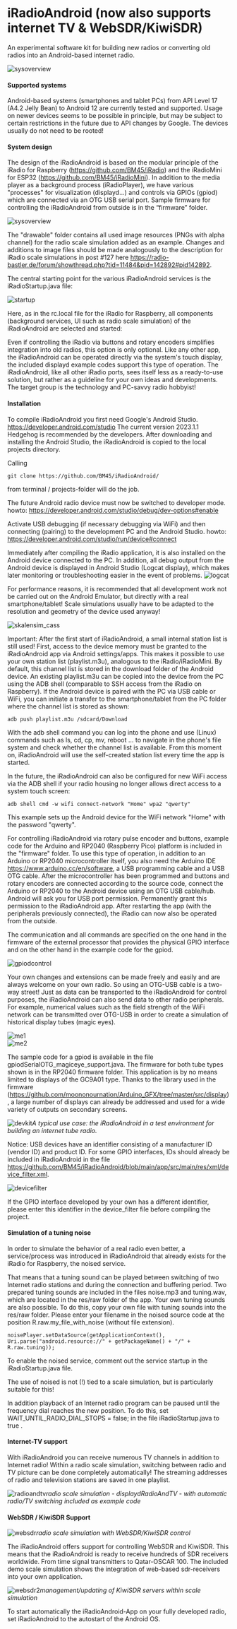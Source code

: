 # iRadioAndroid (now also supports internet TV & WebSDR/KiwiSDR)

An experimental software kit for building new radios or converting old radios into an Android-based internet radio.

![sysoverview](https://github.com/BM45/iRadioAndroid/blob/main/pics4www/systemoverview.jpg)

#### Supported systems

Android-based systems (smartphones and tablet PCs) from API Level 17 (A4.2 Jelly Bean) to Android 12 are currently tested and supported.
Usage on newer devices seems to be possible in principle, but may be subject to certain restrictions in the future due to API changes by Google.
The devices usually do not need to be rooted!

#### System design

The design of the iRadioAndroid is based on the modular principle of the iRadio for Raspberry (https://github.com/BM45/iRadio) and the iRadioMini for ESP32 (https://github.com/BM45/iRadioMini).
In addition to the media player as a background process (iRadioPlayer), we have various "processes" for visualization (displayd...) and controls via GPIOs (gpiod) which are connected via an OTG USB serial port. Sample firmware for controlling the iRadioAndroid from outside is in the “firmware” folder.


![sysoverview](https://github.com/BM45/iRadioAndroid/blob/main/pics4www/folders.jpg)

The "drawable" folder contains all used image resources (PNGs with alpha channel) for the radio scale simulation added as an example. Changes and additions to image files should be made analogously to the description for iRadio scale simulations in post #127 here https://radio-bastler.de/forum/showthread.php?tid=11484&pid=142892#pid142892.

The central starting point for the various iRadioAndroid services is the iRadioStartup.java file:


![startup](https://github.com/BM45/iRadioAndroid/blob/main/pics4www/startup.jpg)

Here, as in the rc.local file for the iRadio for Raspberry, all components (background services, UI such as radio scale simulation) of the iRadioAndroid are selected and started:

Even if controlling the iRadio via buttons and rotary encoders simplifies integration into old radios, this option is only optional. Like any other app, the iRadioAndroid can be operated directly via the system's touch display, the included displayd example codes support this type of operation.
The iRadioAndroid, like all other iRadio ports, sees itself less as a ready-to-use solution, but rather as a guideline for your own ideas and developments. The target group is the technology and PC-savvy radio hobbyist!



#### Installation

To compile iRadioAndroid you first need Google's Android Studio. https://developer.android.com/studio
The current version 2023.1.1 Hedgehog is recommended by the developers. After downloading and installing the Android Studio, the iRadioAndroid is copied to the local projects directory.

Calling


`git clone https://github.com/BM45/iRadioAndroid/`


from terminal / projects-folder will do the job.

The future Android radio device must now be switched to developer mode. howto: https://developer.android.com/studio/debug/dev-options#enable

Activate USB debugging (if necessary debugging via WiFi) and then connecting (pairing) to the development PC and the Android Studio. howto: https://developer.android.com/studio/run/device#connect

Immediately after compiling the iRadio application, it is also installed on the Android device connected to the PC. In addition, all debug output from the Android device is displayed in Android Studio (Logcat display), which makes later monitoring or troubleshooting easier in the event of problems.
![logcat](https://developer.android.com/static/studio/images/debug/logcat_dolphin_2x.png)

For performance reasons, it is recommended that all development work not be carried out on the Android Emulator, but directly with a real smartphone/tablet! Scale simulations usually have to be adapted to the resolution and geometry of the device used anyway!

![skalensim_cass](https://github.com/BM45/iRadioAndroid/blob/main/pics4www/skalensim.jpg)


Important: After the first start of iRadioAndroid, a small internal station list is still used!
First, access to the device memory must be granted to the iRadioAndroid app via Android settings/apps. This makes it possible to use your own station list (playlist.m3u), analogous to the iRadio/iRadioMini.
By default, this channel list is stored in the download folder of the Android device.
An existing playlist.m3u can be copied into the device from the PC using the ADB shell (comparable to SSH access from the iRadio on Raspberry).
If the Android device is paired with the PC via USB cable or WiFi, you can initiate a transfer to the smartphone/tablet from the PC folder where the channel list is stored as shown:


`adb push playlist.m3u /sdcard/Download`


With the adb shell command you can log into the phone and use (Linux) commands such as ls, cd, cp, mv, reboot ... to navigate in the phone's file system and check whether the channel list is available.
From this moment on, iRadioAndroid will use the self-created station list every time the app is started.

In the future, the iRadioAndroid can also be configured for new WiFi access via the ADB shell if your radio housing no longer allows direct access to a system touch screen:


`adb shell cmd -w wifi connect-network "Home" wpa2 "qwerty"`


This example sets up the Android device for the WiFi network "Home" with the password "qwerty".

For controlling iRadioAndroid via rotary pulse encoder and buttons, example code for the Arduino and RP2040 (Raspberry Pico) platform is included in the "firmware" folder.  To use this type of operation, in addition to an Arduino or RP2040 microcontroller itself, you also need the Arduino IDE https://www.arduino.cc/en/software, a USB programming cable and a USB OTG cable. After the microcontroller has been programmed and buttons and rotary encoders are connected according to the source code, connect the Arduino or RP2040 to the Android device using an OTG USB cable/hub. Android will ask you for USB port permission. Permanently grant this permission to the iRadioAndroid app. After restarting the app (with the peripherals previously connected), the iRadio can now also be operated from the outside.

The communication and all commands are specified on the one hand in the firmware of the external processor that provides the physical GPIO interface and on the other hand in the example code for the gpiod.


![gpiodcontrol](https://github.com/BM45/iRadioAndroid/blob/main/pics4www/gpiodcommands.jpg)


Your own changes and extensions can be made freely and easily and are always welcome on your own radio.
So using an OTG-USB cable is a two-way street! Just as data can be transported to the iRadioAndroid for control purposes, the iRadioAndroid can also send data to other radio peripherals. For example, numerical values ​​such as the field strength of the WiFi network can be transmitted over OTG-USB in order to create a simulation of historical display tubes (magic eyes).

![me1](https://github.com/BM45/iRadioAndroid/blob/main/pics4www/me1.jpg)  
![me2](https://github.com/BM45/iRadioAndroid/blob/main/pics4www/me2.jpg)

The sample code for a gpiod is available in the file gpiodSerialOTG_magiceye_support.java. The firmware for both tube types shown is in the RP2040 firmware folder. This application is by no means limited to displays of the GC9A01 type. Thanks to the library used in the firmware (https://github.com/moononournation/Arduino_GFX/tree/master/src/display), a large number of displays can already be addressed and used for a wide variety of outputs on secondary screens.

![devkit](https://github.com/BM45/iRadioAndroid/blob/main/pics4www/devkit.jpg)*A typical use case: the iRadioAndroid in a test environment for building an internet tube radio.*

Notice: USB devices have an identifier consisting of a manufacturer ID (vendor ID) and product ID.
For some GPIO interfaces, IDs should already be included in iRadioAndroid in the file https://github.com/BM45/iRadioAndroid/blob/main/app/src/main/res/xml/device_filter.xml.


![devicefilter](https://github.com/BM45/iRadioAndroid/blob/main/pics4www/devicefilter.jpg)

If the GPIO interface developed by your own has a different identifier, please enter this identifier in the device_filter file before compiling the project.

#### Simulation of a tuning noise

In order to simulate the behavior of a real radio even better, a service/process was introduced in iRadioAndroid that already exists for the iRadio for Raspberry, the noised service.

That means that a tuning sound can be played between switching of two Internet radio stations and during the connection and buffering period. Two prepared tuning sounds are included in the files noise.mp3 and tuning.wav, which are located in the res/raw folder of the app. Your own tuning sounds are also possible. To do this, copy your own file with tuning sounds into the res/raw folder. Please enter your filename in the noised source code at the position R.raw.my_file_with_noise (without file extension).

```
noisePlayer.setDataSource(getApplicationContext(), Uri.parse("android.resource://" + getPackageName() + "/" + R.raw.tuning));
```

To enable the noised service, comment out the service startup in the iRadioStartup.java file.

The use of noised is not (!) tied to a scale simulation, but is particularly suitable for this!

In addition playback of an Internet radio program can be paused until the frequency dial reaches the new position. To do this, set WAIT_UNTIL_RADIO_DIAL_STOPS = false; in the file iRadioStartup.java to true .


#### Internet-TV support

With iRadioAndroid you can receive numerous TV channels in addition to Internet radio!
Within a radio scale simulation, switching between radio and TV picture can be done completely automatically! The streaming addresses of radio and television stations are saved in one playlist.

![radioandtv](https://github.com/BM45/iRadioAndroid/blob/main/pics4www/tvandradiosupport.jpg)*radio scale simulation - displaydRadioAndTV - with automatic radio/TV switching included as example code*

#### WebSDR / KiwiSDR Support

![websdr](https://github.com/BM45/iRadioAndroid/blob/main/pics4www/websdrsupport.jpg)*radio scale simulation with WebSDR/KiwiSDR control*

The iRadioAndroid offers support for controlling WebSDR and KiwiSDR. This means that the iRadioAndroid is ready to receive hundreds of SDR receivers worldwide. From time signal transmitters to Qatar-OSCAR 100.
The included demo scale simulation shows the integration of web-based sdr-receivers into your own application.

![websdr2](https://github.com/BM45/iRadioAndroid/blob/main/pics4www/kiwidb.jpg)*management/updating of KiwiSDR servers within scale simulation*


To start automatically the iRadioAndroid-App on your fully developed radio, set iRadioAndroid to the autostart of the Android OS.
